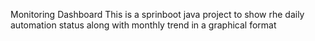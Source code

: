 Monitoring Dashboard
This is a sprinboot java project to show rhe daily automation status along with monthly trend in a graphical format
